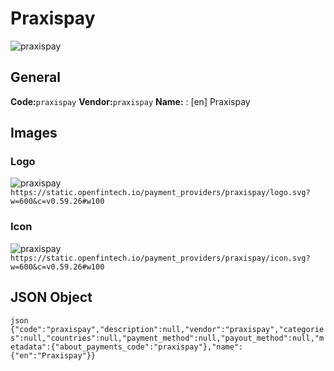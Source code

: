 # Praxispay 
![praxispay](https://static.openfintech.io/payment_providers/praxispay/logo.svg?w=600&c=v0.59.26#w100) 
## General 
**Code:**`praxispay` 
**Vendor:**`praxispay` 
**Name:** 
:	[en] Praxispay 
## Images 
### Logo 
![praxispay](https://static.openfintech.io/payment_providers/praxispay/logo.svg?w=600&c=v0.59.26#w100) 
``` https://static.openfintech.io/payment_providers/praxispay/logo.svg?w=600&c=v0.59.26#w100 ``` 
### Icon 
![praxispay](https://static.openfintech.io/payment_providers/praxispay/icon.svg?w=600&c=v0.59.26#w100) 
``` https://static.openfintech.io/payment_providers/praxispay/icon.svg?w=600&c=v0.59.26#w100 ``` 
## JSON Object 
```json {"code":"praxispay","description":null,"vendor":"praxispay","categories":null,"countries":null,"payment_method":null,"payout_method":null,"metadata":{"about_payments_code":"praxispay"},"name":{"en":"Praxispay"}} ``` 

